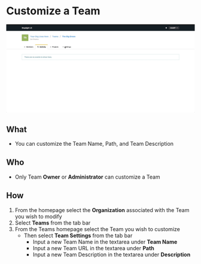 # Customize a Team 

![](../../assets/gifs/teamcustom.gif)

## What 

* You can customize the Team Name, Path, and Team Description 

## Who 

* Only Team **Owner** or **Administrator** can customize a Team

## How

1. From the homepage select the **Organization** associated with the Team you wish to modify 
2. Select **Teams** from the tab bar 
3. From the Teams homepage select the Team you wish to customize
      * Then select **Team Settings** from the tab bar 
          * Input a new Team Name in the textarea under **Team Name**
          * Input a new Team URL in the textarea under **Path**
          * Input a new Team Description in the textarea under **Description**   
